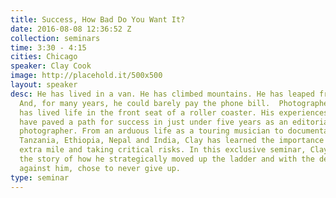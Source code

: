 ```yaml
---
title: Success, How Bad Do You Want It?
date: 2016-08-08 12:36:52 Z
collection: seminars
time: 3:30 - 4:15
cities: Chicago
speaker: Clay Cook
image: http://placehold.it/500x500
layout: speaker
desc: He has lived in a van. He has climbed mountains. He has leaped from planes.
  And, for many years, he could barely pay the phone bill.  Photographer Clay Cook
  has lived life in the front seat of a roller coaster. His experiences and work ethic
  have paved a path for success in just under five years as an editorial and advertising
  photographer. From an arduous life as a touring musician to documentary work throughout
  Tanzania, Ethiopia, Nepal and India, Clay has learned the importance of going the
  extra mile and taking critical risks. In this exclusive seminar, Clay will expose
  the story of how he strategically moved up the ladder and with the deck stacked
  against him, chose to never give up.
type: seminar
---
```


